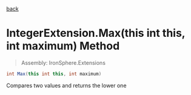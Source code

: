 ﻿

[back](/IronSphere.Extensions/types/IntegerExtension)

# IntegerExtension.Max(this int this, int maximum) Method

> Assembly: IronSphere.Extensions

```csharp
int Max(this int this, int maximum)
```

Compares two values and returns the lower one

 